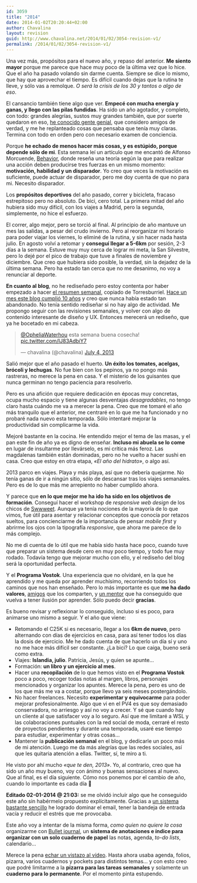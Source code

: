 ```yaml
---
id: 3059
title: "2014"
date: 2014-01-02T20:20:44+02:00
author: Chavalina
layout: revision
guid: http://www.chavalina.net/2014/01/02/3054-revision-v1/
permalink: /2014/01/02/3054-revision-v1/
---
```

Una vez más, propósitos para el nuevo año, y repaso del anterior. **Me siento mayor** porque me parece que hace muy poco de la última vez que lo hice. Que el año ha pasado volando sin darme cuenta. Siempre se dice lo mismo, que hay que aprovechar el tiempo. Es difícil cuando dejas que la rutina te lleve, y sólo vas a remolque. _O será la crisis de los 30 y tantos o algo de eso_.

El cansancio también tiene algo que ver. **Empecé con mucha energía y ganas, y llego con las pilas fundidas**. Ha sido un año agotador, y completo, con todo: grandes alegrías, sustos muy grandes también, que por suerte quedaron en eso, [he conocido gente genial](http://adrianmato.com/2013/07/programa-vostok-iv-mission-accomplished/), que considero amigos de verdad, y me he replanteado cosas que pensaba que tenía muy claras. Termina con todo en orden pero con necesario examen de conciencia. 

Porque **he echado de menos hacer más cosas, y es estúpido, porque depende sólo de mi**. Esta semana leí un artículo que me encantó de Alfonso Morcuende, [Behavior](http://www.alfonsomorcuende.com/es/behavior/), donde reseña una teoría según la que para realizar una acción deben producirse tres fuerzas en un mismo momento: **motivación, habilidad y un disparador**. Yo creo que veces la motivación es suficiente, puede actuar de disparador, pero me doy cuenta de que no para mi. Necesito disparador.



Los **propósitos deportivos** del año pasado, correr y bicicleta, fracaso estrepitoso pero no absoluto. De bici, cero total. La primera mitad del año hubiera sido muy difícil, con los viajes a Madrid, pero la segunda, simplemente, no hice el esfuerzo.

El correr, algo mejor, pero se torció al final. Al principio de año mantuve un mes las salidas, a pesar del crudo invierno. Pero al reorganizar mi horario para poder viajar los viernes, lo eliminé de la rutina, y sin hacer nada hasta julio. En agosto volví a retomar y **conseguí llegar a 5-6km** por sesión, 2-3 días a la semana. Estuve muy muy cerca de lograr mi meta, la San Silvestre, pero lo dejé por el pico de trabajo que tuve a finales de noviembre y diciembre. Que creo que hubiera sido posible, la verdad, sin la dejadez de la última semana. Pero ha estado tan cerca que no me desanimo, no voy a renunciar al deporte.

**En cuanto al blog**, no he rediseñado pero estoy contenta por haber empezado a hacer [el resumen semanal](http://www.chavalina.net/tag/semanal/), copiado de Torresburriel. [Hace un mes este blog cumplió 10 años](http://www.chavalina.net/2013/11/22/semana-1/) y creo que nunca había estado tan abandonado. No tenía sentido rediseñar si no hay algo de actividad. Me propongo seguir con las revisiones semanales, y volver con algo de contenido interesante de diseño y UX. Entonces merecerá un rediseño, que ya he bocetado en mi cabeza.

<blockquote class="twitter-tweet" lang="en">
  <p>
    <a href="https://twitter.com/OpheliaWaterhou">@OpheliaWaterhou</a> esta semana buena cosecha! <a href="http://t.co/IJ83AdbiY7">pic.twitter.com/IJ83AdbiY7</a>
  </p>
  
  <p>
    &mdash; chavalina (@chavalina) <a href="https://twitter.com/chavalina/statuses/352741338481049600">July 4, 2013</a>
  </p>
</blockquote>



Salió mejor que el año pasado el huerto. **Un éxito los tomates, acelgas, brócoli y lechugas**. No fue bien con los pepinos, ya no pongo más rastreras, no merece la pena en casa. Y el misterio de los guisantes que nunca germinan no tengo paciencia para resolverlo. 

Pero es una afición que requiere dedicación en épocas muy concretas, ocupa mucho espacio y tiene algunas desventajas _desagradables_, no tengo claro hasta cuándo me va a merecer la pena. Creo que me tomaré el año más tranquilo que el anterior, me centraré en lo que me ha funcionado y no probaré nada nuevo esta temporada. Sólo intentaré mejorar la productividad sin complicarme la vida.



Mejoré bastante en la cocina. He entendido mejor el tema de las masas, y el pan este fin de año ya es digno de enseñar. **Incluso mi abuela se lo come** en lugar de insultarme por llevárselo, es mi crítica más feroz. Las magdalenas también están dominadas, pero no he vuelto a hacer sushi en casa. Creo que estoy en otra etapa, _«El año del hidrato»_, o algo así.



2013 parco en viajes. Playa y más playa, así que no debería quejarme. No tenía ganas de ir a ningún sitio, sólo de descansar tras los viajes semanales. Pero es de lo que más me arrepiento no haber cumplido ahora.

Y parece que **en lo que mejor me ha ido ha sido en los objetivos de formación**. Conseguí hacer el workshop de _responsive web design_ de los chicos de [Swwweet](http://swwweet.com/). Aunque ya tenía nociones de la mayoría de lo que vimos, fue útil para asentar y relacionar conceptos que conocía por retazos sueltos, para concienciarme de la importancia de pensar _mobile first_ y abrirme los ojos con la tipografía _responsive_, que ahora me parece de lo más complejo. 

No me di cuenta de lo útil que me había sido hasta hace poco, cuando tuve que preparar un sistema desde cero en muy poco tiempo, y todo fue muy rodado. Todavía tengo que mejorar mucho con ello, y el rediseño del blog será la oportunidad perfecta.



Y el **Programa Vostok**. Una experiencia que no olvidaré, en la que he aprendido y me queda por aprender muchísimo, recorriendo todos los caminos que nos han enseñado. Pero lo más importante es que **me ha dado valores**, [amigos](https://twitter.com/chavalina/pv4/members) que los comparten, y [un mentor](http://javiercanada.com/) que ha conseguido que vuelva a tener ilusión por aprender. Sólo puedo decir **gracias**.



Es bueno revisar y reflexionar lo conseguido, incluso si es poco, para animarse uno mismo a seguir. Y el año que viene:

  * Retomando el C25K si es necesario, llegar a los **6km de nuevo**, pero alternando con días de ejercicios en casa, para así tener todos los días la dosis de ejercicio. Me he dado cuenta de que hacerlo un día sí y uno no me hace más difícil ser constante. ¿La bici? Lo que caiga, bueno será como extra.
  * Viajes: **Islandia, julio**. Patricia, Jesús, y quien se apunte&#8230;
  * Formación: **un libro y un ejercicio al mes**.
  * Hacer una **recopilación** de lo que hemos visto en el **Programa Vostok** poco a poco, recoger todas notas al margen, libros, personajes mencionados y organizar los apuntes. Merece la pena, pero es uno de los que más me va a costar, porque llevo ya seis meses postergándolo.
  * No hacer freelances. Necesito **experimentar y equivocarme** para poder mejorar profesionalmente. Algo que vi en el PV4 es que soy demasiado conservadora, no arriesgo y así no voy a crecer. Y sé que cuando hay un cliente al que satisfacer voy a lo seguro. Así que me limitaré a WSL y las colaboraciones puntuales con la red social de moda, cerraré el resto de proyectos pendientes y durante una temporada, usaré ese tiempo para estudiar, experimentar y otras cosas&#8230;
  * Mantener la **publicación semanal** en el blog, y dedicarle un poco más de mi atención. Luego me da más alegrías que las redes sociales, así que les quitaria atención a ellas. Twitter, sí, te miro a ti.

He visto por ahí mucho _«que te den, 2013»_. Yo, al contrario, creo que ha sido un año muy bueno, voy con ánimo y buenas sensaciones al nuevo. Que al final, es el día siguiente. Cómo nos ponemos por el cambio de año, cuando lo importante es cada día 🙂

**Editado 02-01-2014 @ 21:03:** se me olvidó incluír algo que he conseguido este año sin habérmelo propuesto explícitamente. Gracias a [un sistema bastante sencillo](http://www.chavalina.net/2013/01/24/inbox-zero-for-life/) he logrado dominar el email, tener la bandeja de entrada vacía y reducir el estrés que me provocaba.

Este año voy a intentar de la misma forma, _como quien no quiere la cosa_ organizarme con [Bullet journal](http://www.bulletjournal.com/), un **sistema de anotaciones e índice para organizar con un solo cuaderno de papel** las notas, agenda, _to-do lists_, calendario&#8230; 

Merece la pena [echar un vistazo al vídeo](http://www.youtube.com/watch?feature=player_embedded&v=GfRf43JTqY4). Hasta ahora usaba agenda, folios, pizarra, varios cuadernos y pockets para distintos temas&#8230; y con esto creo que podré limitarme a la **pizarra para las tareas semanales** y solamente un **cuaderno para lo permanente**. Por el momento pinta estupendo.